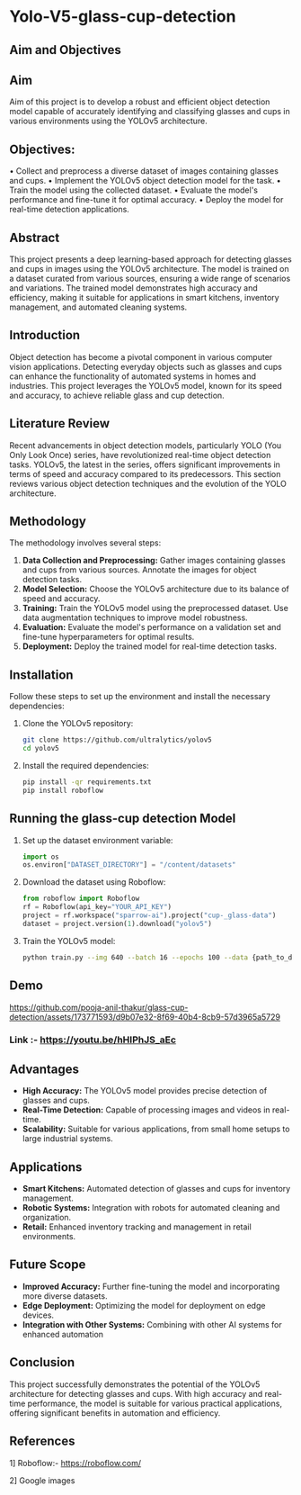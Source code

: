 # Yolo-V5-glass-cup-detection

## Aim and Objectives

## Aim

 Aim of this project is to develop a robust and efficient object detection model capable of accurately identifying and classifying glasses and cups in various environments using the YOLOv5 architecture.

## Objectives:


•	Collect and preprocess a diverse dataset of images containing glasses and cups.
•	Implement the YOLOv5 object detection model for the task.
•	Train the model using the collected dataset.
•	Evaluate the model's performance and fine-tune it for optimal accuracy.
•	Deploy the model for real-time detection applications.

## Abstract

This project presents a deep learning-based approach for detecting glasses and cups in images using the YOLOv5 architecture. The model is trained on a dataset curated from various sources, ensuring a wide range of scenarios and variations. The trained model demonstrates high accuracy and efficiency, making it suitable for applications in smart kitchens, inventory management, and automated cleaning systems.

## Introduction

Object detection has become a pivotal component in various computer vision applications. Detecting everyday objects such as glasses and cups can enhance the functionality of automated systems in homes and industries. This project leverages the YOLOv5 model, known for its speed and accuracy, to achieve reliable glass and cup detection.

## Literature Review

Recent advancements in object detection models, particularly YOLO (You Only Look Once) series, have revolutionized real-time object detection tasks. YOLOv5, the latest in the series, offers significant improvements in terms of speed and accuracy compared to its predecessors. This section reviews various object detection techniques and the evolution of the YOLO architecture.

## Methodology

The methodology involves several steps:
1. **Data Collection and Preprocessing:** Gather images containing glasses and cups from various sources. Annotate the images for object detection tasks.
2. **Model Selection:** Choose the YOLOv5 architecture due to its balance of speed and accuracy.
3. **Training:** Train the YOLOv5 model using the preprocessed dataset. Use data augmentation techniques to improve model robustness.
4. **Evaluation:** Evaluate the model's performance on a validation set and fine-tune hyperparameters for optimal results.
5. **Deployment:** Deploy the trained model for real-time detection tasks.

## Installation

Follow these steps to set up the environment and install the necessary dependencies:

1. Clone the YOLOv5 repository:
    ```sh
    git clone https://github.com/ultralytics/yolov5
    cd yolov5
    ```

2. Install the required dependencies:
    ```sh
    pip install -qr requirements.txt
    pip install roboflow
    ```

## Running the glass-cup detection Model

1. Set up the dataset environment variable:
    ```python
    import os
    os.environ["DATASET_DIRECTORY"] = "/content/datasets"
    ```

2. Download the dataset using Roboflow:
    ```python
    from roboflow import Roboflow
    rf = Roboflow(api_key="YOUR_API_KEY")
    project = rf.workspace("sparrow-ai").project("cup-_glass-data")
    dataset = project.version(1).download("yolov5")
    ```

3. Train the YOLOv5 model:
    ```sh
    python train.py --img 640 --batch 16 --epochs 100 --data {path_to_dataset}/data.yaml --weights yolov5s.pt
    ```
## Demo 




https://github.com/pooja-anil-thakur/glass-cup-detection/assets/173771593/d9b07e32-8f69-40b4-8cb9-57d3965a5729

### Link :- https://youtu.be/hHIPhJS_aEc

## Advantages

- **High Accuracy:** The YOLOv5 model provides precise detection of glasses and cups.
- **Real-Time Detection:** Capable of processing images and videos in real-time.
- **Scalability:** Suitable for various applications, from small home setups to large industrial systems.

## Applications

- **Smart Kitchens:** Automated detection of glasses and cups for inventory management.
- **Robotic Systems:** Integration with robots for automated cleaning and organization.
- **Retail:** Enhanced inventory tracking and management in retail environments.

## Future Scope

- **Improved Accuracy:** Further fine-tuning the model and incorporating more diverse datasets.
- **Edge Deployment:** Optimizing the model for deployment on edge devices.
- **Integration with Other Systems:** Combining with other AI systems for enhanced automation

## Conclusion

This project successfully demonstrates the potential of the YOLOv5 architecture for detecting glasses and cups. With high accuracy and real-time performance, the model is suitable for various practical applications, offering significant benefits in automation and efficiency.



## References
1] Roboflow:- https://roboflow.com/

2] Google images





